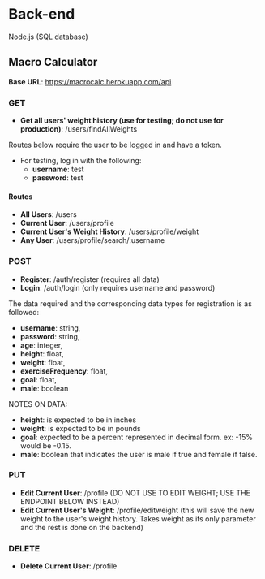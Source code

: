 # Back-end

Node.js (SQL database)

## Macro Calculator

**Base URL**: https://macrocalc.herokuapp.com/api

### GET

- **Get all users' weight history (use for testing; do not use for production)**: /users/findAllWeights

Routes below require the user to be logged in and have a token.

- For testing, log in with the following:
  - **username**: test
  - **password**: test

#### Routes

- **All Users**: /users
- **Current User**: /users/profile
- **Current User's Weight History**: /users/profile/weight
- **Any User**: /users/profile/search/:username

### POST

- **Register**: /auth/register (requires all data)
- **Login**: /auth/login (only requires username and password)

The data required and the corresponding data types for registration is as followed:

- **username**: string,
- **password**: string,
- **age**: integer,
- **height**: float,
- **weight**: float,
- **exerciseFrequency**: float,
- **goal**: float,
- **male**: boolean

NOTES ON DATA:

- **height**: is expected to be in inches
- **weight**: is expected to be in pounds
- **goal**: expected to be a percent represented in decimal form. ex: -15% would be -0.15.
- **male**: boolean that indicates the user is male if true and female if false.

### PUT

- **Edit Current User**: /profile (DO NOT USE TO EDIT WEIGHT; USE THE ENDPOINT BELOW INSTEAD)
- **Edit Current User's Weight**: /profile/editweight (this will save the new weight to the user's weight history. Takes weight as its only parameter and the rest is done on the backend)

### DELETE

- **Delete Current User**: /profile

